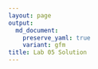 ```yaml
---
layout: page
output:
  md_document:
    preserve_yaml: true
    variant: gfm
title: Lab 05 Solution
---
```



